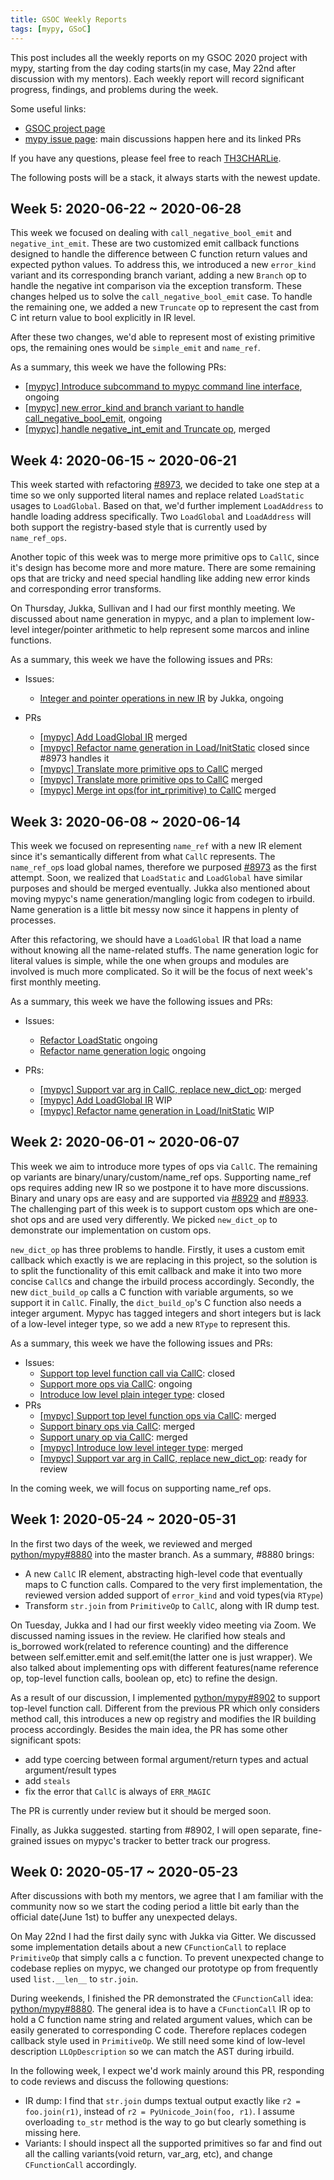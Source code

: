 ```yaml
---
title: GSOC Weekly Reports
tags: [mypy, GSoC]
---
```


This post includes all the weekly reports on my GSOC 2020 project with mypy, starting from the day coding starts(in my case, May 22nd after discussion with my mentors). Each weekly report will record significant progress, findings, and problems during the week.

Some useful links:

- [GSOC project page](https://summerofcode.withgoogle.com/projects/#4924815141502976)
- [mypy issue page](https://github.com/mypyc/mypyc/issues/709): main discussions happen here and its linked PRs

If you have any questions, please feel free to reach [TH3CHARLie](mailto:th3charlie@gmail.com).

The following posts will be a stack, it always starts with the newest update.

<!--more-->

## Week 5: 2020-06-22 ~ 2020-06-28

This week we focused on dealing with `call_negative_bool_emit` and `negative_int_emit`. These are two customized emit callback functions designed to handle the difference between C function return values and expected python values. To address this, we introduced a new `error_kind` variant and its corresponding branch variant, adding a new `Branch` op to handle the negative int comparison via the exception transform. These changes helped us to solve the `call_negative_bool_emit` case. To handle the remaining one, we added a new `Truncate` op to represent the cast from C int return value to bool explicitly in IR level.

After these two changes, we'd able to represent most of existing primitive ops, the remaining ones would be `simple_emit` and `name_ref`.

As a summary, this week we have the following PRs:

- [[mypyc] Introduce subcommand to mypyc command line interface](https://github.com/python/mypy/pull/9030), ongoing
- [[mypyc] new error_kind and branch variant to handle call_negative_bool_emit](https://github.com/python/mypy/pull/9035), ongoing
- [[mypyc] handle negative_int_emit and Truncate op](https://github.com/python/mypy/pull/9050), merged


## Week 4: 2020-06-15 ~ 2020-06-21

This week started with refactoring [#8973](https://github.com/python/mypy/pull/8973), we decided to take one step at a time so we only supported literal names and replace related `LoadStatic` usages to `LoadGlobal`. Based on that, we'd further implement `LoadAddress` to handle loading address specifically. Two `LoadGlobal` and `LoadAddress` will both support the registry-based style that is currently used by `name_ref_ops`.

Another topic of this week was to merge more primitive ops to `CallC`, since it's design has become more and more mature. There are some remaining ops that are tricky and need special handling like adding new error kinds and corresponding error transforms.

On Thursday, Jukka, Sullivan and I had our first monthly meeting. We discussed about name generation in mypyc, and a plan to implement low-level integer/pointer arithmetic to help represent some marcos and inline functions.

As a summary, this week we have the following issues and PRs:

- Issues:
  - [Integer and pointer operations in new IR](https://github.com/mypyc/mypyc/issues/741) by Jukka, ongoing

- PRs
  - [[mypyc] Add LoadGlobal IR](https://github.com/python/mypy/pull/8973) merged
  - [[mypyc] Refactor name generation in Load/InitStatic](https://github.com/python/mypy/pull/8987) closed since #8973 handles it
  - [[mypyc] Translate more primitive ops to CallC](https://github.com/python/mypy/pull/9012) merged
  - [[mypyc] Translate more primitive ops to CallC](https://github.com/python/mypy/pull/9014) merged
  - [[mypyc] Merge int ops(for int_rprimitive) to CallC](https://github.com/python/mypy/pull/9019) merged


## Week 3: 2020-06-08 ~ 2020-06-14

This week we focused on representing `name_ref` with a new IR element since it's semantically different from what `CallC` represents. The `name_ref_op`s load global names, therefore we purposed [#8973](https://github.com/python/mypy/pull/8973) as the first attempt. Soon, we realized that `LoadStatic` and `LoadGlobal` have similar purposes and should be merged eventually. Jukka also mentioned about moving mypyc's name generation/mangling logic from codegen to irbuild. Name generation is a little bit messy now since it happens in plenty of processes.

After this refactoring, we should have a `LoadGlobal` IR that load a name without knowing all the name-related stuffs. The name generation logic for literal values is simple, while the one when groups and modules are involved is much more complicated. So it will be the focus of next week's first monthly meeting.

As a summary, this week we have the following issues and PRs:

- Issues:

  - [Refactor LoadStatic](https://github.com/mypyc/mypyc/issues/736) ongoing
  - [Refactor name generation logic](https://github.com/mypyc/mypyc/issues/737) ongoing

- PRs:
  - [[mypyc] Support var arg in CallC, replace new_dict_op](https://github.com/python/mypy/pull/8948): merged
  - [[mypyc] Add LoadGlobal IR](https://github.com/python/mypy/pull/8973) WIP
  - [[mypyc] Refactor name generation in Load/InitStatic](https://github.com/python/mypy/pull/8987) WIP

## Week 2: 2020-06-01 ~ 2020-06-07

This week we aim to introduce more types of ops via `CallC`. The remaining op variants are binary/unary/custom/name_ref ops. Supporting name_ref ops requires adding new IR so we postpone it to have more discussions. Binary and unary ops are easy and are supported via [#8929](https://github.com/python/mypy/pull/8929) and [#8933](https://github.com/python/mypy/pull/8933). The challenging part of this week is to support custom ops which are one-shot ops and are used very differently. We picked `new_dict_op` to demonstrate our implementation on custom ops.

`new_dict_op` has three problems to handle. Firstly, it uses a custom emit callback which exactly is we are replacing in this project, so the solution is to split the functionality of this emit callback and make it into two more concise `CallC`s and change the irbuild process accordingly. Secondly, the new `dict_build_op` calls a C function with variable arguments, so we support it in `CallC`. Finally, the `dict_build_op`'s C function also needs a integer argument. Mypyc has tagged integers and short integers but is lack of a low-level integer type, so we add a new `RType` to represent this.

As a summary, this week we have the following issues and PRs:

- Issues:
  - [Support top level function call via CallC](https://github.com/mypyc/mypyc/issues/732): closed
  - [Support more ops via CallC](https://github.com/mypyc/mypyc/issues/734): ongoing
  - [Introduce low level plain integer type](https://github.com/mypyc/mypyc/issues/735): closed
- PRs
  - [[mypyc] Support top level function ops via CallC](https://github.com/python/mypy/pull/8902): merged
  - [Support binary ops via CallC](https://github.com/python/mypy/pull/8929): merged
  - [Support unary op via CallC](https://github.com/python/mypy/pull/8933): merged
  - [[mypyc] Introduce low level integer type](https://github.com/python/mypy/pull/8955): merged
  - [[mypyc] Support var arg in CallC, replace new_dict_op](https://github.com/python/mypy/pull/8948): ready for review

In the coming week, we will focus on supporting name_ref ops.

## Week 1: 2020-05-24 ~ 2020-05-31

In the first two days of the week, we reviewed and merged [python/mypy#8880](https://github.com/python/mypy/pull/8880) into the master branch. As a summary, #8880 brings:

- A new `CallC` IR element, abstracting high-level code that eventually maps to C function calls. Compared to the very first implementation, the reviewed version added support of `error_kind` and void types(via `RType`)
- Transform `str.join` from `PrimitiveOp` to `CallC`, along with IR dump test.

On Tuesday, Jukka and I had our first weekly video meeting via Zoom. We discussed naming issues in the review. He clarified how steals and is_borrowed work(related to reference counting) and the difference between self.emitter.emit and self.emit(the latter one is just wrapper). We also talked about implementing ops with different features(name reference op, top-level function calls, boolean op, etc) to refine the design.

As a result of our discussion, I implemented [python/mypy#8902](https://github.com/python/mypy/pull/8902) to support top-level function call. Different from the previous PR which only considers method call, this introduces a new op registry and modifies the IR building process accordingly. Besides the main idea, the PR has some other significant spots:

- add type coercing between formal argument/return types and actual argument/result types
- add `steals`
- fix the error that `CallC` is always of `ERR_MAGIC`

The PR is currently under review but it should be merged soon.

Finally, as Jukka suggested. starting from #8902, I will open separate, fine-grained issues on mypyc's tracker to better track our progress.


## Week 0: 2020-05-17 ~ 2020-05-23

After discussions with both my mentors, we agree that I am familiar with the community now so we start the coding period a little bit early than the official date(June 1st) to buffer any unexpected delays.

On May 22nd I had the first daily sync with Jukka via Gitter. We discussed some implementation details about a new `CFunctionCall` to replace `PrimitiveOp` that simply calls a c function. To prevent unexpected change to codebase replies on mypyc, we changed our prototype op from frequently used `list.__len__` to `str.join`.

During weekends, I finished the PR demonstrated the `CFunctionCall` idea: [python/mypy#8880](https://github.com/python/mypy/pull/8880). The general idea is to have a `CFunctionCall` IR op to hold a C function name string and related argument values, which can be easily generated to corresponding C code. Therefore replaces codegen callback style used in `PrimitiveOp`. We still need some kind of low-level description `LLOpDescription` so we can match the AST during irbuild.

In the following week, I expect we'd work mainly around this PR, responding to code reviews and discuss the following questions:

- IR dump: I find that `str.join` dumps textual output exactly like `r2 = foo.join(r1)`, instead of `r2 = PyUnicode_Join(foo, r1)`. I assume overloading `to_str` method is the way to go but clearly something is missing here.
- Variants: I should inspect all the supported primitives so far and find out all the calling variants(void return, var_arg, etc), and change `CFunctionCall` accordingly.
